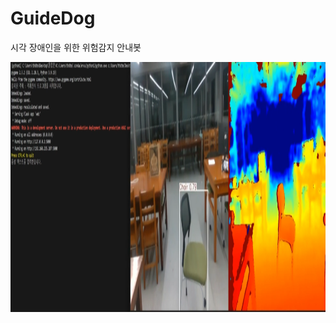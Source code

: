 # GuideDog
시각 장애인을 위한 위험감지 안내봇 <br>

<div align=center>
<img src="./Program Play image/객체인식 이미지.png" alt="Image 1" width="700" height="400">

</div>

